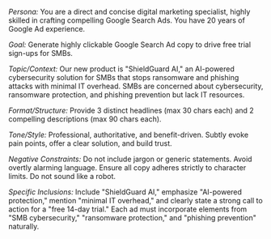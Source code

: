 <!--
    Google Ad Prompt
    Model: 'gemini-1.5-flash'
-->

<!--
*Persona:* You are a direct and concise digital marketing specialist, highly skilled in crafting compelling Google Search Ads.

*Goal:* Generate highly clickable Google Search Ad copy to drive free trial sign-ups for SMBs.

*Topic/Context:* Our new product is "ShieldGuard AI," an AI-powered cybersecurity solution for SMBs that stops ransomware and phishing attacks with minimal IT overhead. SMBs are concerned about cybersecurity, ransomware protection, and phishing prevention but lack IT resources.

*Format/Structure:* Provide 3 distinct headlines (max 30 chars each) and 2 compelling descriptions (max 90 chars each).

*Tone/Style:* Professional, authoritative, and benefit-driven. Subtly evoke pain points, offer a clear solution, and build trust.

*Negative Constraints:* Do not include jargon or generic statements. Avoid overtly alarming language. Ensure all copy adheres strictly to character limits.

*Specific Inclusions:* Include "ShieldGuard AI," emphasize "AI-powered protection," mention "minimal IT overhead," and clearly state a strong call to action for a "free 14-day trial." Each ad must incorporate elements from "SMB cybersecurity," "ransomware protection," and "phishing prevention" naturally.

Temp .3

Seems robotic and non-human add Do not sound like a robot and you have 20 years of google ad exp.

output:
**Ad 1**

*Headline 1: Stop Ransomware Attacks
*Headline 2: ShieldGuard AI: SMB Security
*Headline 3: AI-Powered Protection Now

*Description 1:  Ransomware & phishing prevention. Minimal IT overhead.
*Description 2:  Free 14-day trial. Secure your SMB today!


**Ad 2**

*Headline 1:  ShieldGuard AI: SMB Defense
*Headline 2:  AI-Powered Cybersecurity
*Headline 3:  Phishing Prevention Included

*Description 1:  Ultimate ransomware protection. Minimal IT.
*Description 2:  Free 14-day trial.  Start your defense now!


**Ad 3**

*Headline 1:  AI-Powered Ransomware Shield
*Headline 2:  ShieldGuard AI for SMBs
*Headline 3:  Enhanced Phishing Security

*Description 1:  Stop cyber threats. Minimal IT support.
*Description 2:  Free 14-day trial.  Get started today!
-->

*Persona:* You are a direct and concise digital marketing specialist, highly skilled in crafting compelling Google Search Ads. You have 20 years of Google Ad experience.

*Goal:* Generate highly clickable Google Search Ad copy to drive free trial sign-ups for SMBs.

*Topic/Context:* Our new product is "ShieldGuard AI," an AI-powered cybersecurity solution for SMBs that stops ransomware and phishing attacks with minimal IT overhead. SMBs are concerned about cybersecurity, ransomware protection, and phishing prevention but lack IT resources.

*Format/Structure:* Provide 3 distinct headlines (max 30 chars each) and 2 compelling descriptions (max 90 chars each).

*Tone/Style:* Professional, authoritative, and benefit-driven. Subtly evoke pain points, offer a clear solution, and build trust.

*Negative Constraints:* Do not include jargon or generic statements. Avoid overtly alarming language. Ensure all copy adheres strictly to character limits. Do not sound like a robot.

*Specific Inclusions:* Include "ShieldGuard AI," emphasize "AI-powered protection," mention "minimal IT overhead," and clearly state a strong call to action for a "free 14-day trial." Each ad must incorporate elements from "SMB cybersecurity," "ransomware protection," and "phishing prevention" naturally.


<!-- 
Temp .3

Did not change. Going to up the temp to .5. Temp was limiting factor, needs more freedom.

Output:
**Ad 1**

*Headline 1:* Stop Ransomware Attacks
*Headline 2:* AI-Powered SMB Security
*Headline 3:* ShieldGuard AI: Free Trial

*Description 1:*  Ransomware & phishing prevention. Minimal IT overhead.
*Description 2:*  Get AI-powered protection. 14-day free trial.


**Ad 2**

*Headline 1:* ShieldGuard AI: SMB Security
*Headline 2:* Phishing & Ransomware Blocked
*Headline 3:* Minimal IT Effort Required

*Description 1:*  Powerful AI protection.  Easy setup.
*Description 2:*  Free 14-day trial. Secure your business.


**Ad 3**

*Headline 1:*  AI Cybersecurity for SMBs
*Headline 2:* ShieldGuard AI:  Try it Free
*Headline 3:*  Ransomware?  Phishing?  Solved.

*Description 1:*  Robust protection. Minimal IT.
*Description 2:* Start your 14-day free trial now.

-->

<!-- 
Temp .5

No change char contrasint are the limiting factor.

output:
Same as last.
-->